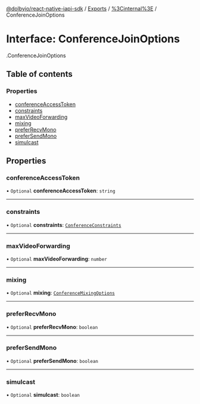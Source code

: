 [@dolbyio/react-native-iapi-sdk](../README.md) / [Exports](../modules.md) / [%3Cinternal%3E](../modules/_internal_.md) / ConferenceJoinOptions

# Interface: ConferenceJoinOptions

[<internal>](../modules/_internal_.md).ConferenceJoinOptions

## Table of contents

### Properties

- [conferenceAccessToken](_internal_.ConferenceJoinOptions.md#conferenceaccesstoken)
- [constraints](_internal_.ConferenceJoinOptions.md#constraints)
- [maxVideoForwarding](_internal_.ConferenceJoinOptions.md#maxvideoforwarding)
- [mixing](_internal_.ConferenceJoinOptions.md#mixing)
- [preferRecvMono](_internal_.ConferenceJoinOptions.md#preferrecvmono)
- [preferSendMono](_internal_.ConferenceJoinOptions.md#prefersendmono)
- [simulcast](_internal_.ConferenceJoinOptions.md#simulcast)

## Properties

### conferenceAccessToken

• `Optional` **conferenceAccessToken**: `string`

___

### constraints

• `Optional` **constraints**: [`ConferenceConstraints`](_internal_.ConferenceConstraints.md)

___

### maxVideoForwarding

• `Optional` **maxVideoForwarding**: `number`

___

### mixing

• `Optional` **mixing**: [`ConferenceMixingOptions`](_internal_.ConferenceMixingOptions.md)

___

### preferRecvMono

• `Optional` **preferRecvMono**: `boolean`

___

### preferSendMono

• `Optional` **preferSendMono**: `boolean`

___

### simulcast

• `Optional` **simulcast**: `boolean`
